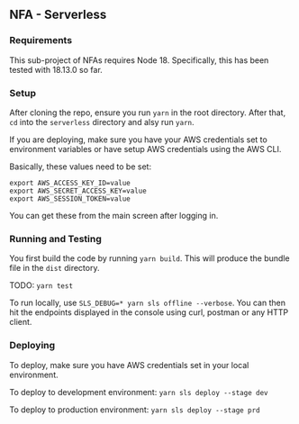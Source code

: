 ## NFA - Serverless

### Requirements

This sub-project of NFAs requires Node 18.  Specifically, this has been tested with 18.13.0 so far.

### Setup

After cloning the repo, ensure you run `yarn` in the root directory. After that, `cd` into the `serverless` directory and alsy run `yarn`.

If you are deploying, make sure you have your AWS credentials set to environment variables or have setup AWS credentials using the AWS CLI.

Basically, these values need to be set:
```
export AWS_ACCESS_KEY_ID=value
export AWS_SECRET_ACCESS_KEY=value
export AWS_SESSION_TOKEN=value
```

You can get these from the main screen after logging in.

### Running and Testing

You first build the code by running `yarn build`.  This will produce the bundle file in the `dist` directory.

TODO: `yarn test`

To run locally, use `SLS_DEBUG=* yarn sls offline --verbose`. You can then hit the endpoints displayed in the console using curl, postman or any HTTP client.

### Deploying

To deploy, make sure you have AWS credentials set in your local environment.

To deploy to development environment:
`yarn sls deploy --stage dev`

To deploy to production environment:
`yarn sls deploy --stage prd`